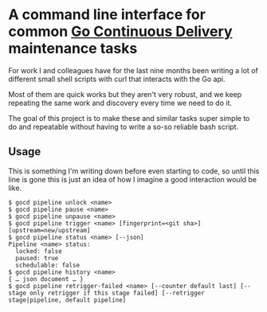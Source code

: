 # A command line interface for common [Go Continuous Delivery][gocd] maintenance tasks

For work I and colleagues have for the last nine months been writing a lot of different small shell scripts with curl that interacts with the Go api.
 
Most of them are quick works but they aren't very robust, and we keep repeating the same work and discovery every time we need to do it.

The goal of this project is to make these and similar tasks super simple to do and repeatable without having to write a so-so reliable bash script.

## Usage

This is something I'm writing down before even starting to code, so until this line is gone this is just an idea of how I imagine a good interaction would be like.

```shell
$ gocd pipeline unlock <name>
$ gocd pipeline pause <name>
$ gocd pipeline unpause <name>
$ gocd pipeline trigger <name> [fingerprint=<git sha>] [upstream=new/upstream]
$ gocd pipeline status <name> [--json]
Pipeline <name> status:
  locked: false
  paused: true
  schedulable: false
$ gocd pipeline history <name>
{ … json document … }
$ gocd pipeline retrigger-failed <name> [--counter default last] [--stage only retrigger if this stage failed] [--retrigger stage|pipeline, default pipeline] 

```


[gocd]: http://go.cd/
